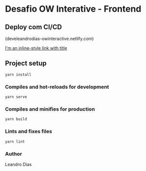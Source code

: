 # Desafio OW Interative - Frontend

## Deploy com CI/CD
(develeandrodias-owinteractive.netlify.com)

[I'm an inline-style link with title](https://www.google.com "Google's Homepage")

## Project setup
```
yarn install
```

### Compiles and hot-reloads for development
```
yarn serve
```

### Compiles and minifies for production
```
yarn build
```

### Lints and fixes files
```
yarn lint
```

### Author
Leandro Dias
